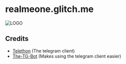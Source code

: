 # realmeone.glitch.me
![LOGO](https://realmeone.glitch.me/static/logo.png)

## Credits
* [Telethon](https://github.com/LonamiWebs/Telethon) (The telegram client)
* [The-TG-Bot](https://justaprudev.github.io/The-TG-Bot) (Makes using the telegram client easier)
